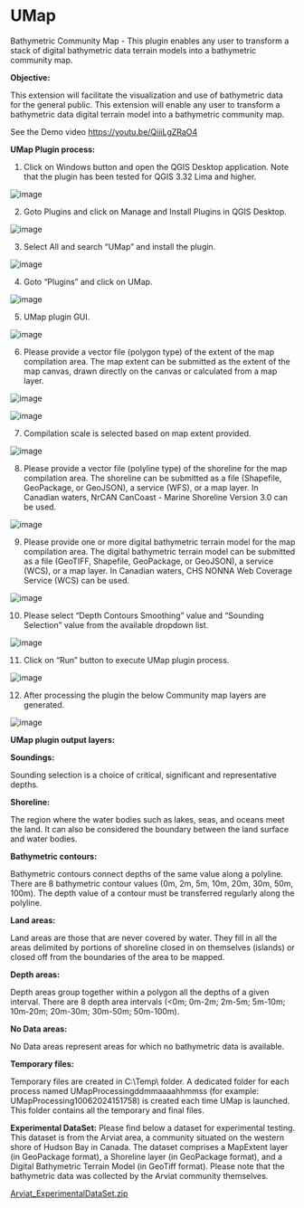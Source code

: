 # UMap
Bathymetric Community Map - This plugin enables any user to transform a stack of digital bathymetric data terrain models into a bathymetric community map. 

**Objective:**

This extension will facilitate the visualization and use of bathymetric data for the general public. This extension will enable any user to transform a bathymetric data digital terrain model into a bathymetric community map.

See the Demo video https://youtu.be/QiiiLgZRaO4


**UMap Plugin process:**

1. Click on Windows button and open the QGIS Desktop application. Note that the plugin has been tested for QGIS 3.32 Lima and higher.

![image](https://github.com/umap-iic/UMap/assets/138620082/9643148e-4752-4e00-a0ea-e40e5bb9285e)


2. Goto Plugins and click on Manage and Install Plugins in QGIS Desktop.

![image](https://github.com/umap-iic/UMap/assets/138620082/fad379c0-f0e1-430a-b44b-0934eeebf525)


3. Select All and search “UMap” and install the plugin.

![image](https://github.com/umap-iic/UMap/assets/138620082/f2b89a2c-fffb-40d7-a94c-139db446f348)


4. Goto “Plugins” and click on UMap.

![image](https://github.com/umap-iic/UMap/assets/138620082/a6151f50-4f46-4600-b6cf-65e92a433fea)


5. UMap plugin GUI.

![image](https://github.com/umap-iic/UMap/assets/138620082/4e52eb20-f632-4a4b-b71a-822126bf825c)


6. Please provide a vector file (polygon type) of the extent of the map compilation area. The map extent can be submitted as the extent of the map canvas, drawn directly on the canvas or calculated from a map layer.

![image](https://github.com/umap-iic/UMap/assets/138620082/3bae963d-15e5-438f-a049-8448c3b5c796)

![image](https://github.com/umap-iic/UMap/assets/138620082/d7767327-9e54-4ea4-99ff-76fde4bd4398)


7. Compilation scale is selected based on map extent provided.

![image](https://github.com/umap-iic/UMap/assets/138620082/1f437992-5ee5-42fd-88e8-93f0a31a03c4)


8. Please provide a vector file (polyline type) of the shoreline for the map compilation area. The shoreline can be submitted as a file (Shapefile, GeoPackage, or GeoJSON), a service (WFS), or a map layer. In Canadian waters, NrCAN CanCoast - Marine Shoreline Version 3.0 can be used. 

![image](https://github.com/umap-iic/UMap/assets/138620082/2647cfe6-2f07-4b76-b598-419c121cfa7d)


9. Please provide one or more digital bathymetric terrain model for the map compilation area. The digital bathymetric terrain model can be submitted as a file (GeoTIFF, Shapefile, GeoPackage, or GeoJSON), a service (WCS), or a map layer. In Canadian waters, CHS NONNA Web Coverage Service (WCS) can be used.

![image](https://github.com/umap-iic/UMap/assets/138620082/409d67a9-a44e-4649-aae7-9bf31c1213c4)


10. Please select “Depth Contours Smoothing” value and “Sounding Selection” value from the available dropdown list.

![image](https://github.com/umap-iic/UMap/assets/138620082/34e58ef9-8514-451d-9dc7-96ad85e73b36)


11. Click on “Run” button to execute UMap plugin process.

![image](https://github.com/umap-iic/UMap/assets/138620082/7c67c400-ee4e-4b36-802b-42b14935c465)


12. After processing the plugin the below Community map layers are generated.

![image](https://github.com/umap-iic/UMap/assets/138620082/f9a499c9-0a6b-4065-9805-6d82b17445d6)


**UMap plugin output layers:**

**Soundings:**

Sounding selection is a choice of critical, significant and representative depths.

**Shoreline:**

The region where the water bodies such as lakes, seas, and oceans meet the land. It can also be considered the boundary between the land surface and water bodies.

**Bathymetric contours:**

Bathymetric contours connect depths of the same value along a polyline. There are 8 bathymetric contour values (0m, 2m, 5m, 10m, 20m, 30m, 50m, 100m). The depth value of a contour must be transferred regularly along the polyline.

**Land areas:**

Land areas are those that are never covered by water. They fill in all the areas delimited by portions of shoreline closed in on themselves (islands) or closed off from the boundaries of the area to be mapped.

**Depth areas:**

Depth areas group together within a polygon all the depths of a given interval. There are 8 depth area intervals (<0m; 0m-2m; 2m-5m; 5m-10m; 10m-20m; 20m-30m; 30m-50m; 50m-100m).

**No Data areas:**

No Data areas represent areas for which no bathymetric data is available.

**Temporary files:**

Temporary files are created in C:\Temp\ folder. A dedicated folder for each process named UMapProcessingddmmaaaahhmmss (for example: UMapProcessing10062024151758) is created each time UMap is launched. This folder contains all the temporary and final files.

**Experimental DataSet:**
Please find below a dataset for experimental testing. This dataset is from the Arviat area, a community situated on the western shore of Hudson Bay in Canada. The dataset comprises a MapExtent layer (in GeoPackage format), a Shoreline layer (in GeoPackage format), and a Digital Bathymetric Terrain Model (in GeoTiff format). Please note that the bathymetric data was collected by the Arviat community themselves.

[Arviat_ExperimentalDataSet.zip](https://github.com/user-attachments/files/17077595/Arviat_ExperimentalDataSet.zip)


